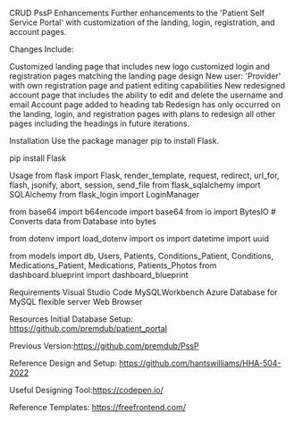 CRUD PssP Enhancements
Further enhancements to the 'Patient Self Service Portal' with customization of the landing, login, registration, and account pages.

Changes Include:

Customized landing page that includes new logo
customized login and registration pages matching the landing page design
New user: 'Provider' with own registration page and patient editing capabilities
New redesigned account page that includes the ability to edit and delete the username and email
Account page added to heading tab
Redesign has only occurred on the landing, login, and registration pages with plans to redesign all other pages including the headings in future iterations.

Installation
Use the package manager pip to install Flask.

pip install Flask

Usage
from flask import Flask, render_template, request, redirect, url_for, flash, jsonify, abort, session, send_file
from flask_sqlalchemy import SQLAlchemy
from flask_login import LoginManager

from base64 import b64encode
import base64
from io import BytesIO  # Converts data from Database into bytes

from dotenv import load_dotenv
import os
import datetime
import uuid

from models import db, Users, Patients, Conditions_Patient, Conditions, Medications_Patient, Medications, Patients_Photos
from dashboard.blueprint import dashboard_blueprint


Requirements
Visual Studio Code
MySQLWorkbench
Azure Database for MySQL flexible server
Web Browser


Resources
Initial Database Setup: https://github.com/premdub/patient_portal

Previous Version:https://github.com/premdub/PssP

Reference Design and Setup: https://github.com/hantswilliams/HHA-504-2022

Useful Designing Tool:https://codepen.io/

Reference Templates: https://freefrontend.com/


